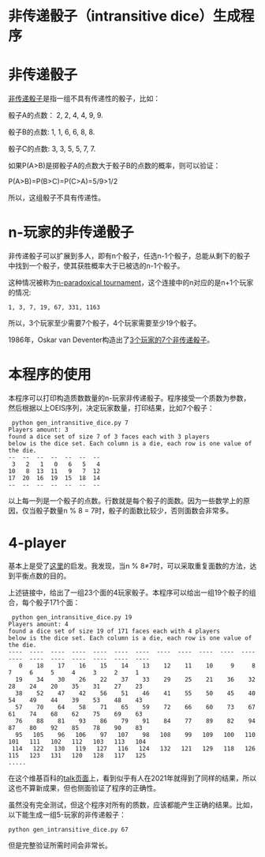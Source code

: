 非传递骰子（intransitive dice）生成程序
==

非传递骰子
===

[非传递骰子](https://en.wikipedia.org/wiki/Intransitive_dice)是指一组不具有传递性的骰子，比如：


骰子A的点数： 2, 2, 4, 4, 9, 9.

骰子B的点数: 1, 1, 6, 6, 8, 8.

骰子C的点数: 3, 3, 5, 5, 7, 7.

如果P(A>B)是掷骰子A的点数大于骰子B的点数的概率，则可以验证：

P(A>B)=P(B>C)=P(C>A)=5/9>1/2

所以，这组骰子不具有传递性。

n-玩家的非传递骰子
===
非传递骰子可以扩展到多人，即有n个骰子，任选n-1个骰子，总能从剩下的骰子中找到一个骰子，使其获胜概率大于已被选的n-1个骰子。

这种情况被称为[n-paradoxical tournament](https://oeis.org/A362137)，这个连接中的n对应的是n+1个玩家的情况:

```1, 3, 7, 19, 67, 331, 1163```

所以，3个玩家至少需要7个骰子，4个玩家需要至少19个骰子。

1986年，Oskar van Deventer构造出了[3个玩家的7个非传递骰子](https://www.mathpuzzle.com/MAA/39-Tournament%20Dice/mathgames_07_11_05.html)。

本程序的使用
===
本程序可以打印构造质数数量的n-玩家非传递骰子。程序接受一个质数为参数，然后根据以上OEIS序列，决定玩家数量，打印结果，比如7个骰子：

```
 python gen_intransitive_dice.py 7
Players amount: 3
found a dice set of size 7 of 3 faces each with 3 players
below is the dice set. Each column is a die, each row is one value of the die.
--  --  --  --  --  --  --
 3   2   1   0   6   5   4
10   8  13  11   9   7  12
17  20  16  19  15  18  14
--  --  --  --  --  --  --
```

以上每一列是一个骰子的点数。行数就是每个骰子的面数。因为一些数学上的原因，仅当骰子数量n % 8 = 7时，骰子的面数比较少，否则面数会非常多。

4-player
===
基本上是受了[这里](https://github.com/NGeorgescu/math_problems/blob/main/intransitive.ipynb)的启发。我发现，当n % 8≠7时，可以采取重复面数的方法，达到平衡点数的目的。

上述链接中，给出了一组23个面的4玩家骰子。本程序可以给出一组19个骰子的组合，每个骰子171个面：

```
 python gen_intransitive_dice.py 19
Players amount: 4
found a dice set of size 19 of 171 faces each with 4 players
below is the dice set. Each column is a die, each row is one value of the die.
----  ----  ----  ----  ----  ----  ----  ----  ----  ----  ----  ----  ----  ----  ----  ----  ----  ----  ----
   0    18    17    16    15    14    13    12    11    10     9     8     7     6     5     4     3     2     1
  19    34    30    26    22    37    33    29    25    21    36    32    28    24    20    35    31    27    23
  38    52    47    42    56    51    46    41    55    50    45    40    54    49    44    39    53    48    43
  57    70    64    58    71    65    59    72    66    60    73    67    61    74    68    62    75    69    63
  76    88    81    93    86    79    91    84    77    89    82    94    87    80    92    85    78    90    83
  95   105    96   106    97   107    98   108    99   109   100   110   101   111   102   112   103   113   104
 114   122   130   119   127   116   124   132   121   129   118   126   115   123   131   120   128   117   125
.....
```

在这个维基百科的[talk页面](https://en.wikipedia.org/wiki/Talk:Intransitive_dice)上，看到似乎有人在2021年就得到了同样的结果，所以这也不算新成果，但也侧面验证了程序的正确性。

虽然没有完全测试，但这个程序对所有的质数，应该都能产生正确的结果。比如，以下能生成一组5-玩家的非传递骰子：

```
python gen_intransitive_dice.py 67
```

但是完整验证所需时间会非常长。


